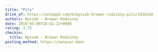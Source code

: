 ```yaml
---
title: "Pils"
drink_of: https://untappd.com/b/wyszak-browar-rodzinny-pils/1016316
authors: Wyszak - Browar Rodzinny
date: 2019-03-06T18:42:22+0000
rating: 3.75
checkin:
  title: Wyszak - Browar Rodzinny
posting_method: https://ownyour.beer
---
```

